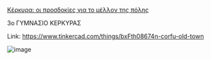 [Κέρκυρα: οι προσδοκίες για το μέλλον της πόλης](text)

3ο ΓΥΜΝΑΣΙΟ ΚΕΡΚΥΡΑΣ

Link: https://www.tinkercad.com/things/bxFth08674n-corfu-old-town

![image](https://github.com/magioladitis/magioladitis.github.io/assets/5201502/91f2787a-9753-49c1-aedc-c89dbdc82d67)

